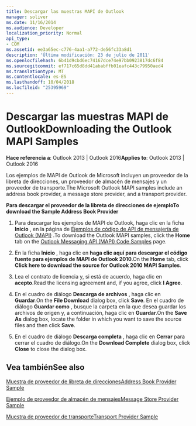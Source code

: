 ```yaml
---
title: Descargar las muestras MAPI de Outlook
manager: soliver
ms.date: 11/16/2014
ms.audience: Developer
localization_priority: Normal
api_type:
- COM
ms.assetid: ee3a65ec-c776-4aa1-a772-de56fc33a8d1
description: 'Última modificación: 23 de julio de 2011'
ms.openlocfilehash: 6b41d9cbd6ec74167dce74e97bb0923817dc6f84
ms.sourcegitcommit: ef717c65d8dd41ababffb01eafc443c79950aed4
ms.translationtype: MT
ms.contentlocale: es-ES
ms.lasthandoff: 10/04/2018
ms.locfileid: "25395969"
---
```

# <a name="downloading-the-outlook-mapi-samples"></a><span data-ttu-id="8125f-103">Descargar las muestras MAPI de Outlook</span><span class="sxs-lookup"><span data-stu-id="8125f-103">Downloading the Outlook MAPI Samples</span></span>

  
  
<span data-ttu-id="8125f-104">**Hace referencia a**: Outlook 2013 | Outlook 2016</span><span class="sxs-lookup"><span data-stu-id="8125f-104">**Applies to**: Outlook 2013 | Outlook 2016</span></span> 
  
<span data-ttu-id="8125f-105">Los ejemplos de MAPI de Outlook de Microsoft incluyen un proveedor de la libreta de direcciones, un proveedor de almacén de mensajes y un proveedor de transporte.</span><span class="sxs-lookup"><span data-stu-id="8125f-105">The Microsoft Outlook MAPI samples include an address book provider, a message store provider, and a transport provider.</span></span>
  
 <span data-ttu-id="8125f-106">**Para descargar el proveedor de la libreta de direcciones de ejemplo**</span><span class="sxs-lookup"><span data-stu-id="8125f-106">**To download the Sample Address Book Provider**</span></span>
  
1. <span data-ttu-id="8125f-107">Para descargar los ejemplos de MAPI de Outlook, haga clic en la ficha **Inicio** , en la página de [Ejemplos de código de API de mensajería de Outlook (MAPI)](https://ol2010mapisamples.codeplex.com/) .</span><span class="sxs-lookup"><span data-stu-id="8125f-107">To download the Outlook MAPI samples, click the **Home** tab on the [Outlook Messaging API (MAPI) Code Samples](https://ol2010mapisamples.codeplex.com/) page.</span></span> 
    
2. <span data-ttu-id="8125f-108">En la ficha **Inicio** , haga clic en **haga clic aquí para descargar el código fuente para ejemplos de MAPI de Outlook 2010**.</span><span class="sxs-lookup"><span data-stu-id="8125f-108">On the **Home** tab, click **Click here to download the source for Outlook 2010 MAPI Samples**.</span></span>
    
3. <span data-ttu-id="8125f-109">Lea el contrato de licencia y, si está de acuerdo, haga clic en **acepto**.</span><span class="sxs-lookup"><span data-stu-id="8125f-109">Read the licensing agreement and, if you agree, click **I Agree**.</span></span>
    
4. <span data-ttu-id="8125f-110">En el cuadro de diálogo **Descarga de archivos** , haga clic en **Guardar**.</span><span class="sxs-lookup"><span data-stu-id="8125f-110">On the **File Download** dialog box, click **Save**.</span></span> <span data-ttu-id="8125f-111">En el cuadro de diálogo **Guardar como** , busque la carpeta en la que desea guardar los archivos de origen y, a continuación, haga clic en **Guardar**.</span><span class="sxs-lookup"><span data-stu-id="8125f-111">On the **Save As** dialog box, locate the folder in which you want to save the source files and then click **Save**.</span></span>
    
5. <span data-ttu-id="8125f-112">En el cuadro de diálogo **Descarga completa** , haga clic en **Cerrar** para cerrar el cuadro de diálogo.</span><span class="sxs-lookup"><span data-stu-id="8125f-112">On the **Download Complete** dialog box, click **Close** to close the dialog box.</span></span> 
    
## <a name="see-also"></a><span data-ttu-id="8125f-113">Vea también</span><span class="sxs-lookup"><span data-stu-id="8125f-113">See also</span></span>



[<span data-ttu-id="8125f-114">Muestra de proveedor de libreta de direcciones</span><span class="sxs-lookup"><span data-stu-id="8125f-114">Address Book Provider Sample</span></span>](address-book-provider-sample.md)
  
[<span data-ttu-id="8125f-115">Ejemplo de proveedor de almacén de mensajes</span><span class="sxs-lookup"><span data-stu-id="8125f-115">Message Store Provider Sample</span></span>](message-store-provider-sample.md)
  
[<span data-ttu-id="8125f-116">Muestra de proveedor de transporte</span><span class="sxs-lookup"><span data-stu-id="8125f-116">Transport Provider Sample</span></span>](transport-provider-sample.md)

